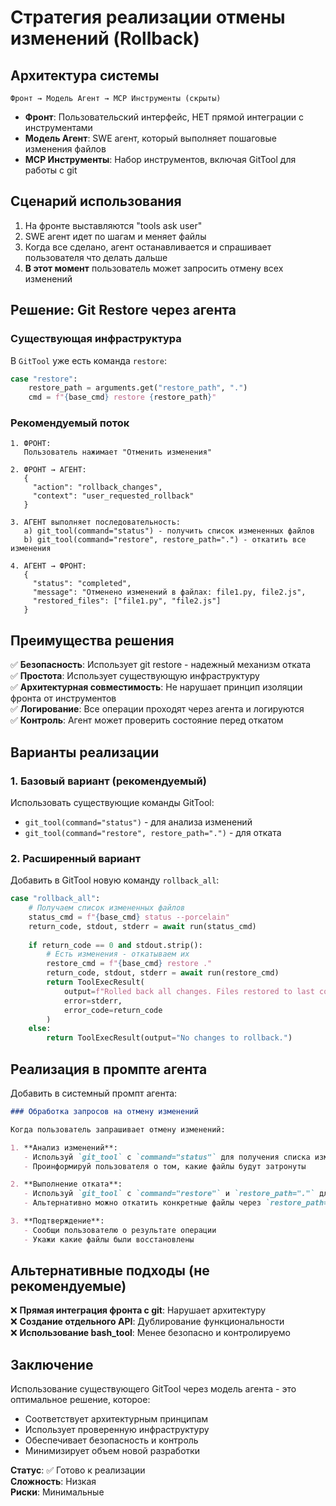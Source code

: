 # Стратегия реализации отмены изменений (Rollback)

## Архитектура системы

```
Фронт → Модель Агент → MCP Инструменты (скрыты)
```

- **Фронт**: Пользовательский интерфейс, НЕТ прямой интеграции с инструментами
- **Модель Агент**: SWE агент, который выполняет пошаговые изменения файлов
- **MCP Инструменты**: Набор инструментов, включая GitTool для работы с git

## Сценарий использования

1. На фронте выставляются "tools ask user" 
2. SWE агент идет по шагам и меняет файлы
3. Когда все сделано, агент останавливается и спрашивает пользователя что делать дальше
4. **В этот момент** пользователь может запросить отмену всех изменений

## Решение: Git Restore через агента

### Существующая инфраструктура

В `GitTool` уже есть команда `restore`:
```python
case "restore":
    restore_path = arguments.get("restore_path", ".")
    cmd = f"{base_cmd} restore {restore_path}"
```

### Рекомендуемый поток

```
1. ФРОНТ: 
   Пользователь нажимает "Отменить изменения"

2. ФРОНТ → АГЕНТ: 
   {
     "action": "rollback_changes",
     "context": "user_requested_rollback"
   }

3. АГЕНТ выполняет последовательность:
   a) git_tool(command="status") - получить список измененных файлов
   b) git_tool(command="restore", restore_path=".") - откатить все изменения
   
4. АГЕНТ → ФРОНТ:
   {
     "status": "completed", 
     "message": "Отменено изменений в файлах: file1.py, file2.js",
     "restored_files": ["file1.py", "file2.js"]
   }
```

## Преимущества решения

✅ **Безопасность**: Использует git restore - надежный механизм отката  
✅ **Простота**: Использует существующую инфраструктуру  
✅ **Архитектурная совместимость**: Не нарушает принцип изоляции фронта от инструментов  
✅ **Логирование**: Все операции проходят через агента и логируются  
✅ **Контроль**: Агент может проверить состояние перед откатом  

## Варианты реализации

### 1. Базовый вариант (рекомендуемый)
Использовать существующие команды GitTool:
- `git_tool(command="status")` - для анализа изменений
- `git_tool(command="restore", restore_path=".")` - для отката

### 2. Расширенный вариант
Добавить в GitTool новую команду `rollback_all`:

```python
case "rollback_all":
    # Получаем список измененных файлов
    status_cmd = f"{base_cmd} status --porcelain"
    return_code, stdout, stderr = await run(status_cmd)
    
    if return_code == 0 and stdout.strip():
        # Есть изменения - откатываем их
        restore_cmd = f"{base_cmd} restore ."
        return_code, stdout, stderr = await run(restore_cmd)
        return ToolExecResult(
            output=f"Rolled back all changes. Files restored to last commit state.", 
            error=stderr, 
            error_code=return_code
        )
    else:
        return ToolExecResult(output="No changes to rollback.")
```

## Реализация в промпте агента

Добавить в системный промпт агента:

```markdown
### Обработка запросов на отмену изменений

Когда пользователь запрашивает отмену изменений:

1. **Анализ изменений**: 
   - Используй `git_tool` с `command="status"` для получения списка измененных файлов
   - Проинформируй пользователя о том, какие файлы будут затронуты

2. **Выполнение отката**:
   - Используй `git_tool` с `command="restore"` и `restore_path="."` для отката всех изменений
   - Альтернативно можно откатить конкретные файлы через `restore_path="specific_file.py"`

3. **Подтверждение**:
   - Сообщи пользователю о результате операции
   - Укажи какие файлы были восстановлены
```

## Альтернативные подходы (не рекомендуемые)

❌ **Прямая интеграция фронта с git**: Нарушает архитектуру  
❌ **Создание отдельного API**: Дублирование функциональности  
❌ **Использование bash_tool**: Менее безопасно и контролируемо  

## Заключение

Использование существующего GitTool через модель агента - это оптимальное решение, которое:
- Соответствует архитектурным принципам
- Использует проверенную инфраструктуру  
- Обеспечивает безопасность и контроль
- Минимизирует объем новой разработки

**Статус**: ✅ Готово к реализации  
**Сложность**: Низкая  
**Риски**: Минимальные  
